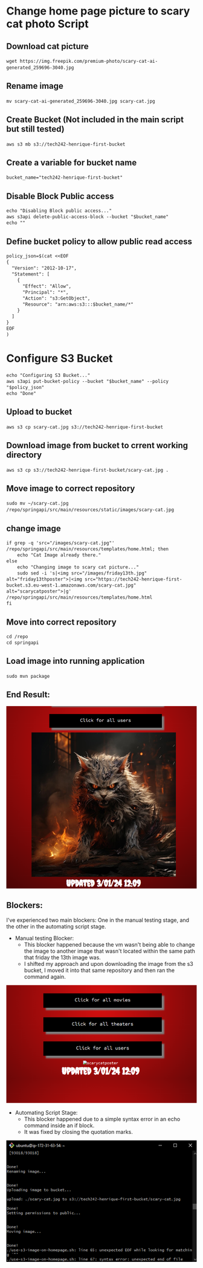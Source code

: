 # Change home page picture to scary cat photo Script

## Download cat picture

`wget https://img.freepik.com/premium-photo/scary-cat-ai-generated_259696-3040.jpg`

## Rename image

`mv scary-cat-ai-generated_259696-3040.jpg scary-cat.jpg`

## Create Bucket (Not included in the main script but still tested)
`aws s3 mb s3://tech242-henrique-first-bucket `

## Create a variable for bucket name
`bucket_name="tech242-henrique-first-bucket"`

## Disable Block Public access
```
echo "Disabling Block public access..."
aws s3api delete-public-access-block --bucket "$bucket_name"
echo ""
```

## Define bucket policy to allow public read access
```
policy_json=$(cat <<EOF
{
  "Version": "2012-10-17",
  "Statement": [
    {
      "Effect": "Allow",
      "Principal": "*",
      "Action": "s3:GetObject",
      "Resource": "arn:aws:s3:::$bucket_name/*"
    }
  ]
}
EOF
)
```

# Configure S3 Bucket

```
echo "Configuring S3 Bucket..."
aws s3api put-bucket-policy --bucket "$bucket_name" --policy "$policy_json"
echo "Done"
```

## Upload to bucket

`aws s3 cp scary-cat.jpg s3://tech242-henrique-first-bucket`

## Download image from bucket to crrent working directory

`aws s3 cp s3://tech242-henrique-first-bucket/scary-cat.jpg .`

## Move image to correct repository

`sudo mv ~/scary-cat.jpg /repo/springapi/src/main/resources/static/images/scary-cat.jpg`


## change image
```
if grep -q 'src="/images/scary-cat.jpg"' /repo/springapi/src/main/resources/templates/home.html; then
    echo "Cat Image already there."
else
    echo "Changing image to scary cat picture..."
    sudo sed -i 's|<img src="/images/friday13th.jpg" alt="friday13thposter">|<img src="https://tech242-henrique-first-bucket.s3.eu-west-1.amazonaws.com/scary-cat.jpg" alt="scarycatposter">|g' /repo/springapi/src/main/resources/templates/home.html
fi
```

## Move into correct repository
```
cd /repo
cd springapi
```
## Load image into running application

`sudo mvn package`


## End Result:

![image.png](../readme-images/image.png)

## Blockers:

I've experienced two main blockers: One in the manual testing stage, and the other in the automating script stage.

* Manual testing Blocker:
	* This blocker happened because the vm wasn't being able to change the image to another image that wasn't located within the same path that friday the 13th image was.
	* I shifted my approach and upon downloading the image from the s3 bucket, I moved it into that same repository and then ran the command again.

![cat-first-script-blocker.png](../readme-images/cat-first-script-blocker.png)

* Automating Script Stage:
  * This blocker happened due to a simple syntax error in an echo command inside an if block.
  * It was fixed by closing the quotation marks.

![Screenshot-s3-script-blocker.png](../readme-images/Screenshot-s3-script-blocker.png)

